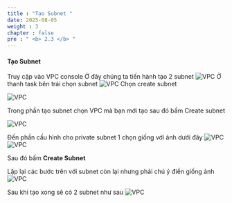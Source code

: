 ```yaml
---
title : "Tạo Subnet "
date: 2025-08-05
weight : 3 
chapter : false
pre : " <b> 2.3 </b> "
---
```



#### Tạo Subnet 
Truy cập vào VPC console
Ở đây chúng ta tiến hành tạo 2 subnet
![VPC](/images/2.prerequisite/008-vpc.png)
Ở thanh task bên trái chọn subnet
![VPC](/images/2.prerequisite/011-vpc.png)
Chọn create subnet

![VPC](/images/2.prerequisite/012-vpc.png)

Trong phần tạo subnet chọn VPC mà bạn mới tạo sau đó bấm Create subnet

![VPC](/images/2.prerequisite/013-vpc.png)

Đến phần cấu hình cho private subnet 1 chọn giống với ảnh dưới đây
![VPC](/images/2.prerequisite/015-vpc.png)
![VPC](/images/2.prerequisite/014-vpc.png)

Sau đó bấm **Create Subnet**

Lặp lại các bước trên với subnet còn lại nhưng phải chú ý điền giống ảnh
![VPC](/images/2.prerequisite/016-vpc.png)

Sau khi tạo xong sẽ có 2 subnet như sau
![VPC](/images/2.prerequisite/017-vpc.png)